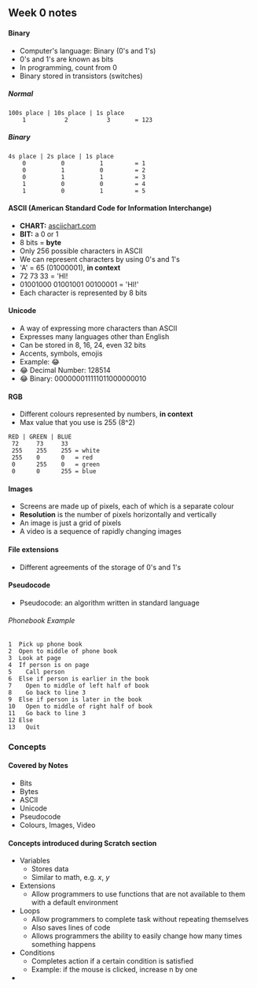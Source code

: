 ## Week 0 notes

#### Binary

- Computer's language: Binary (0's and 1's)
- 0's and 1's are known as bits
- In programming, count from 0
- Binary stored in transistors (switches)

##### Normal
```
100s place | 10s place | 1s place  
    1           2           3       = 123
```

##### Binary
```
4s place | 2s place | 1s place
    0          0          1         = 1
    0          1          0         = 2
    0          1          1         = 3
    1          0          0         = 4
    1          0          1         = 5
```
#### ASCII (American Standard Code for Information Interchange)

- **CHART:** [asciichart.com](https://www.asciichart.com)
- **BIT:** a 0 or 1
- 8 bits = **byte**
- Only 256 possible characters in ASCII
- We can represent characters by using 0's and 1's
- 'A' = 65 (01000001), **in context**
- 72 73 33 = 'HI!
- 01001000 01001001 00100001 = 'HI!'
- Each character is represented by 8 bits

#### Unicode

- A way of expressing more characters than ASCII
- Expresses many languages other than English
- Can be stored in 8, 16, 24, even 32 bits
- Accents, symbols, emojis
- Example: 😂
- 😂 Decimal Number: 128514
- 😂 Binary: 000000011111011000000010

#### RGB

- Different colours represented by numbers, **in context**
- Max value that you use is 255 (8^2)
```
RED | GREEN | BLUE
 72     73     33 
 255    255    255 = white
 255    0      0   = red
 0      255    0   = green
 0      0      255 = blue
``` 

#### Images
- Screens are made up of pixels, each of which is a separate colour
- **Resolution** is the number of pixels horizontally and vertically
- An image is just a grid of pixels
- A video is a sequence of rapidly changing images

#### File extensions

- Different agreements of the storage of 0's and 1's

#### Pseudocode

- Pseudocode: an algorithm written in standard language

###### Phonebook Example
```
1  Pick up phone book
2  Open to middle of phone book
3  Look at page
4  If person is on page
5    Call person
6  Else if person is earlier in the book
7    Open to middle of left half of book
8    Go back to line 3
9  Else if person is later in the book
10   Open to middle of right half of book
11   Go back to line 3
12 Else
13   Quit
```

### Concepts

#### Covered by Notes
- Bits
- Bytes
- ASCII
- Unicode
- Pseudocode
- Colours, Images, Video

#### Concepts introduced during Scratch section
- Variables
    - Stores data
    - Similar to math, e.g. *x*, *y*
- Extensions
    - Allow programmers to use functions that are not available to them with a default environment
- Loops
    - Allow programmers to complete task without repeating themselves
    - Also saves lines of code
    - Allows programmers the ability to easily change how many times something happens
- Conditions
    - Completes action if a certain condition is satisfied
    - Example: if the mouse is clicked, increase n by one
- 